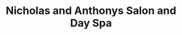 ---
title: "Nicholas and Anthonys Salon and Day Spa"
url: /kennett-square/nicholas-and-anthonys-salon-and-day-spa/
shop: Friseur
---